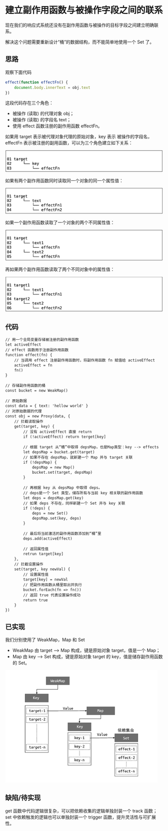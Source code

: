 # 建立副作用函数与被操作字段之间的联系
现在我们的响应式系统还没有在副作用函数与被操作的目标字段之间建立明确联系。

解决这个问题需要重新设计“桶”的数据结构，而不能简单地使用一个 Set 了。

## 思路
观察下面代码
```javascript
effect(function effectFn() {
    document.body.innerText = obj.text
})
```
这段代码存在三个角色：
* 被操作 (读取) 的代理对象 obj；
* 被操作 (读取) 的字段名 text；
* 使用 effect 函数注册的副作用函数 effectFn。

如果用 target 表示被代理对象代理的原始对象，key 表示 被操作的字段名，effectFn 表示被注册的副用函数，可以为三个角色建立如下关系：

![](三个角色的关系.png)

如果有两个副作用函数同时读取同一个对象的同一个属性值：

![](两个副作用函数读取同一个属性值.png)

如果一个副作用函数读取了一个对象的两个不同属性值：

![](一个副作用函数读取两个不同属性.png)

再如果两个副作用函数读取了两个不同对象中的属性值：

![](不同副作用函数读取不同对象的属性.png)

## 代码
```javascript{11,19-40}
// 用一个全局变量存储被注册的副作用函数
let activeEffect
// effect 函数用于注册副作用函数
function effect(fn) {
    // 当调用 effect 注册副作用函数时，将副作用函数 fn 赋值给 activeEffect
    activeEffect = fn
    fn()
}

// 存储副作用函数的桶
const bucket = new WeakMap()

// 原始数据
const data = { text: 'hellow world' }
// 对原始数据的代理
const obj = new Proxy(data, {
    // 拦截读取操作
    get(target, key) {
        // 没有 activeEffect 直接 return
        if (!activeEffect) return terget[key]

        // 根据 target 从“桶”中取得 depsMap，也是Map类型：key --> effects
        let depsMap = bucket.get(target)
        // 如果不存在 depsMap，就新建一个 Map 并与 target 关联
        if (!depsMap) {
            depsMap = new Map()
            bucket.set(target, depsMap)
        }

        // 再根据 key 从 depsMap 中取得 deps。
        // deps是一个 Set 类型，储存所有与当前 key 相关联的副作用函数
        let deps = depsMap.get(key)
        // 如果 deps 不存在，同样新建一个 Set 并与 key 关联
        if (!deps) {
            deps = new Set()
            depsMap.set(key, deps)
        }

        // 最后将当前激活的副作用函数添加到“桶”里
        deps.add(activeEffect)

        // 返回属性值
        retrun target[key]
    },
    // 拦截设置操作
    set(target, key newVal) {
        // 设置属性值
        target[key] = newVal
        // 把副作用函数从桶里取出并执行
        bucket.forEach(fn => fn())
        // 返回 true 代表设置操作成功
        return true
    }
})
```

## 已实现
我们分别使用了 WeakMap，Map 和 Set
* WeakMap 由 target --> Map 构成，键是原始对象 target，值是一个 Map；
* Map 由 key --> Set 构成，键是原始对象 target 的 key，值是储存副作用函数的 Set。

![](WeakMap和Set之间的关系.png)

## 缺陷/待实现
get 函数中代码逻辑很复杂，可以把依赖收集的逻辑单独封装一个 track 函数；set 中依赖触发的逻辑也可以单独封装一个 trigger 函数，提升灵活性与可扩展性。